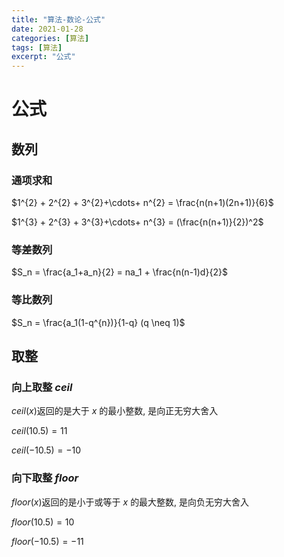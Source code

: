 ```yaml
---
title: "算法-数论-公式"
date: 2021-01-28
categories: [算法]
tags: [算法]
excerpt: "公式"
---
```


# 公式

## 数列

### 通项求和

$1^{2} + 2^{2} + 3^{2}+\cdots+ n^{2} = \frac{n(n+1)(2n+1)}{6}$

$1^{3} + 2^{3} + 3^{3}+\cdots+ n^{3} = (\frac{n(n+1)}{2})^2$

### 等差数列

$S_n = \frac{a_1+a_n}{2} = na_1 + \frac{n(n-1)d}{2}$

### 等比数列

$S_n = \frac{a_1(1-q^{n})}{1-q} (q \neq 1)$

## 取整

### 向上取整 $ceil$

$ceil(x)$返回的是大于 $x$ 的最小整数, 是向正无穷大舍入

$ceil(10.5) = 11$

$ceil(-10.5) = -10$

### 向下取整 $floor$

$floor(x)$返回的是小于或等于 $x$ 的最大整数, 是向负无穷大舍入

$floor(10.5) = 10$

$floor(-10.5) = -11$